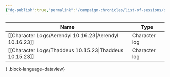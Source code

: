 ```yaml
---
{"dg-publish":true,"permalink":"/campaign-chronicles/list-of-sessions/session-2/","tags":["Event"]}
---
```



| Name                                                       | Type          |
| ---------------------------------------------------------- | ------------- |
| [[Character Logs/Aerendyl 10.16.23\|Aerendyl 10.16.23]] | Character log |
| [[Character Logs/Thaddeus 10.15.23\|Thaddeus 10.15.23]] | Character log |

{ .block-language-dataview}